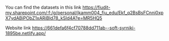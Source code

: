 You can find the datasets in this link
https://fiudit-my.sharepoint.com/:f:/g/personal/jkamm004_fiu_edu/Ekf_q2BsBsFCnni0xpX7ydABiPObZ1xARiBld78_kSld4A?e=MR5HQ5

Website link
https://661defa6f4cf70788dd711ab--soft-syrniki-1895be.netlify.app/
